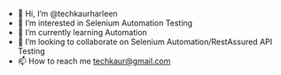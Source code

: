 - 👋 Hi, I’m @techkaurharleen
- 👀 I’m interested in Selenium Automation Testing
- 🌱 I’m currently learning Automation
- 💞️ I’m looking to collaborate on Selenium Automation/RestAssured API Testing
- 📫 How to reach me techkaur@gmail.com

<!---
techkaurharleen/techkaurharleen is a ✨ special ✨ repository because its `README.md` (this file) appears on your GitHub profile.
You can click the Preview link to take a look at your changes.
--->
